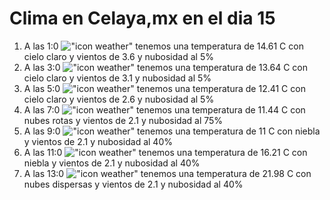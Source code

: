 # Clima en Celaya,mx en el dia 15

1. A las 1:0 !["icon weather"](http://openweathermap.org/img/w/01n.png) tenemos una temperatura de 14.61 C con cielo claro y  vientos de 3.6 y nubosidad al 5%
1. A las 3:0 !["icon weather"](http://openweathermap.org/img/w/01n.png) tenemos una temperatura de 13.64 C con cielo claro y  vientos de 3.1 y nubosidad al 5%
1. A las 5:0 !["icon weather"](http://openweathermap.org/img/w/01n.png) tenemos una temperatura de 12.41 C con cielo claro y  vientos de 2.6 y nubosidad al 5%
1. A las 7:0 !["icon weather"](http://openweathermap.org/img/w/04n.png) tenemos una temperatura de 11.44 C con nubes rotas y  vientos de 2.1 y nubosidad al 75%
1. A las 9:0 !["icon weather"](http://openweathermap.org/img/w/50d.png) tenemos una temperatura de 11 C con niebla y  vientos de 2.1 y nubosidad al 40%
1. A las 11:0 !["icon weather"](http://openweathermap.org/img/w/50d.png) tenemos una temperatura de 16.21 C con niebla y  vientos de 2.1 y nubosidad al 40%
1. A las 13:0 !["icon weather"](http://openweathermap.org/img/w/03d.png) tenemos una temperatura de 21.98 C con nubes dispersas y  vientos de 2.1 y nubosidad al 40%
